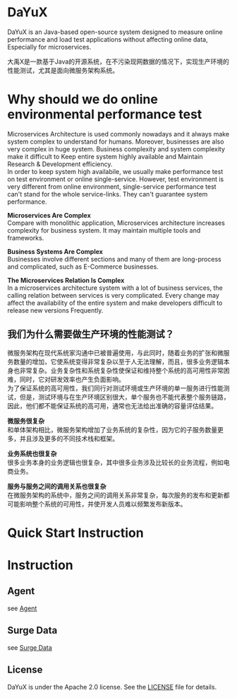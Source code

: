 # DaYuX
DaYuX is an Java-based open-source system designed to measure online performance and load test applications without affecting online data, Especially for microservices.

大禹X是一款基于Java的开源系统，在不污染现网数据的情况下，实现生产环境的性能测试，尤其是面向微服务架构系统。

# Why should we do online environmental performance test
Microservices Architecture is used commonly nowadays and it always make system complex to understand for humans. Moreover, businesses are also very complex in huge system. Business complexity and system complexity make it difficult to Keep entire system highly available and Maintain Research & Development efficiency.<br/> 
In order to keep system high availabile, we usually make performance test on test environment or online single-service. However, test environment is very different from online environment, single-service performance test can't stand for the whole service-links. They can't guarantee system performance.

**Microservices Are Complex**<br/>
Compare with monolithic application, Microservices architecture increases complexity for business system. It may maintain multiple tools and frameworks.

**Business Systems Are Complex**<br/>
Businesses involve different sections and many of them are long-process and complicated, such as E-Commerce businesses.

**The Microservices Relation Is Complex**<br/>
In a microservices architecture system with a lot of business services, the calling relation between services is very complicated. Every change may affect the availability of the entire system and make developers difficult to release new versions Frequently.

## 我们为什么需要做生产环境的性能测试？
微服务架构在现代系统家沟通中已被普遍使用，与此同时，随着业务的扩张和微服务数量的增加，它使系统变得非常复杂以至于人无法理解，而且，很多业务逻辑本身也非常复杂。业务复杂性和系统复杂性使保证和维持整个系统的高可用性非常困难，同时，它对研发效率也产生负面影响。<br/>
为了保证系统的高可用性，我们同行对测试环境或生产环境的单一服务进行性能测试，但是，测试环境与在生产环境区别很大，单个服务也不能代表整个服务链路，因此，他们都不能保证系统的高可用，通常也无法给出准确的容量评估结果。

**微服务很复杂**<br/>
和单体架构相比，微服务架构增加了业务系统的复杂性，因为它的子服务数量更多，并且涉及更多的不同技术栈和框架。

**业务系统也很复杂**<br/>
很多业务本身的业务逻辑也很复杂，其中很多业务涉及比较长的业务流程，例如电商业务。

**服务与服务之间的调用关系也很复杂**<br/>
在微服务架构的系统中，服务之间的调用关系非常复杂，每次服务的发布和更新都可能影响整个系统的可用性，并使开发人员难以频繁发布新版本。

# Quick Start Instruction


# Instruction
## Agent
see [Agent](https://github.com/shulieTech/DaYuX/blob/main/agent/README.md?_blank)

## Surge Data
see [Surge Data](https://github.com/shulieTech/DaYuX/blob/main/data/surge-data/README.md?_blank)

## License
DaYuX is under the Apache 2.0 license. See the [LICENSE](https://github.com/shulieTech/DaYuX/blob/main/LICENSE?_blank) file for details.

